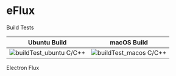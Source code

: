 # eFlux

Build Tests

| Ubuntu Build | macOS Build |
|:--:|:--:|
| ![buildTest_ubuntu C/C++](https://github.com/ecatanzani/eFlux/workflows/buildTest_ubuntu%20C/C++/badge.svg) | ![buildTest_macos C/C++](https://github.com/ecatanzani/eFlux/workflows/buildTest_macos%20C/C++/badge.svg) |

Electron Flux
